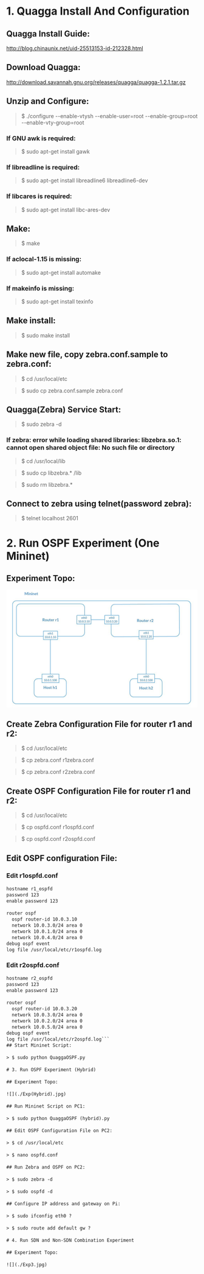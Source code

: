 # 1. Quagga Install And Configuration

## Quagga Install Guide:

http://blog.chinaunix.net/uid-25513153-id-212328.html

## Download Quagga:

http://download.savannah.gnu.org/releases/quagga/quagga-1.2.1.tar.gz

## Unzip and Configure:

> $ ./configure --enable-vtysh --enable-user=root --enable-group=root --enable-vty-group=root

### If GNU awk is required:

> $ sudo apt-get install gawk

### If libreadline is required:

> $ sudo apt-get install libreadline6 libreadline6-dev

### If libcares is required:

> $ sudo apt-get install libc-ares-dev

## Make:

> $ make

### If aclocal-1.15 is missing:

> $ sudo apt-get install automake

### If makeinfo is missing:

> $ sudo apt-get install texinfo

## Make install:

> $ sudo make install

## Make new file, copy zebra.conf.sample to zebra.conf:

> $ cd /usr/local/etc

> $ sudo cp zebra.conf.sample zebra.conf

## Quagga(Zebra) Service Start:

> $ sudo zebra -d

### If zebra: error while loading shared libraries: libzebra.so.1: cannot open shared object file: No such file or directory

> $ cd /usr/local/lib

> $ sudo cp libzebra.* /lib

> $ sudo rm libzebra.*

## Connect to zebra using telnet(password zebra):

> $ telnet localhost 2601

# 2. Run OSPF Experiment (One Mininet)

## Experiment Topo:

![](./Exp1.jpg)

## Create Zebra Configuration File for router r1 and r2:

> $ cd /usr/local/etc

> $ cp zebra.conf r1zebra.conf

> $ cp zebra.conf r2zebra.conf

## Create OSPF Configuration File for router r1 and r2:

> $ cd /usr/local/etc

> $ cp ospfd.conf r1ospfd.conf

> $ cp ospfd.conf r2ospfd.conf

## Edit OSPF configuration File:
### Edit r1ospfd.conf
```
hostname r1_ospfd
password 123
enable password 123

router ospf
  ospf router-id 10.0.3.10
  network 10.0.3.0/24 area 0
  network 10.0.1.0/24 area 0
  network 10.0.4.0/24 area 0
debug ospf event
log file /usr/local/etc/r1ospfd.log
```
### Edit r2ospfd.conf
```
hostname r2_ospfd
password 123
enable password 123

router ospf
  ospf router-id 10.0.3.20
  network 10.0.3.0/24 area 0
  network 10.0.2.0/24 area 0
  network 10.0.5.0/24 area 0
debug ospf event
log file /usr/local/etc/r2ospfd.log```
## Start Mininet Script:

> $ sudo python QuaggaOSPF.py

# 3. Run OSPF Experiment (Hybrid)

## Experiment Topo:

![](./Exp(Hybrid).jpg)

## Run Mininet Script on PC1:

> $ sudo python QuaggaOSPF (hybrid).py

## Edit OSPF Configuration File on PC2:

> $ cd /usr/local/etc

> $ nano ospfd.conf

## Run Zebra and OSPF on PC2:

> $ sudo zebra -d

> $ sudo ospfd -d

## Configure IP address and gateway on Pi:

> $ sudo ifconfig eth0 ?

> $ sudo route add default gw ?

# 4. Run SDN and Non-SDN Combination Experiment

## Experiment Topo:

![](./Exp3.jpg)

